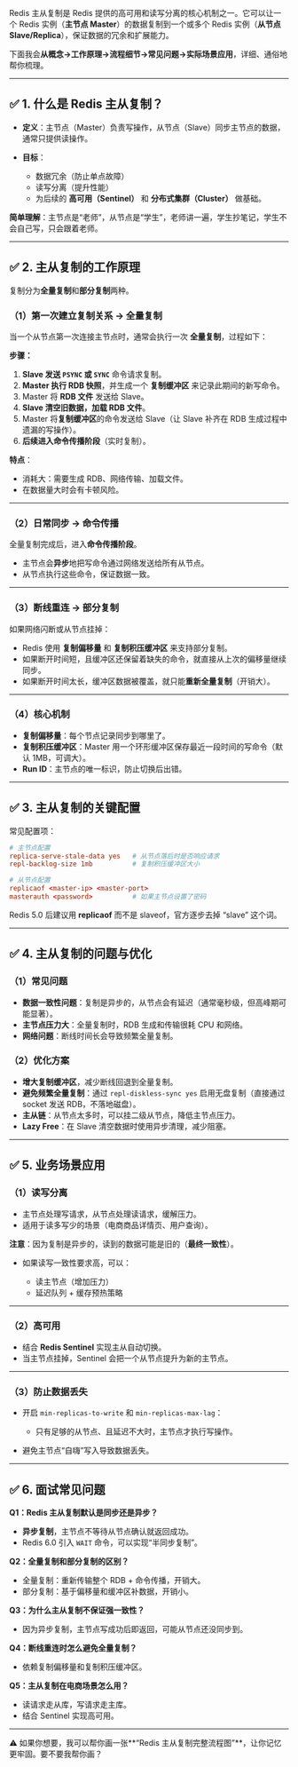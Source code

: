Redis 主从复制是 Redis 提供的高可用和读写分离的核心机制之一。它可以让一个 Redis 实例（**主节点 Master**）的数据复制到一个或多个 Redis 实例（**从节点 Slave/Replica**），保证数据的冗余和扩展能力。

下面我会**从概念→工作原理→流程细节→常见问题→实际场景应用**，详细、通俗地帮你梳理。

---

## ✅ **1. 什么是 Redis 主从复制？**

* **定义**：主节点（Master）负责写操作，从节点（Slave）同步主节点的数据，通常只提供读操作。
* **目标**：

  * 数据冗余（防止单点故障）
  * 读写分离（提升性能）
  * 为后续的 **高可用（Sentinel）** 和 **分布式集群（Cluster）** 做基础。

**简单理解**：主节点是“老师”，从节点是“学生”，老师讲一遍，学生抄笔记，学生不会自己写，只会跟着老师。

---

## ✅ **2. 主从复制的工作原理**

复制分为**全量复制**和**部分复制**两种。

### **（1）第一次建立复制关系 → 全量复制**

当一个从节点第一次连接主节点时，通常会执行一次 **全量复制**，过程如下：

**步骤：**

1. **Slave 发送 `PSYNC` 或 `SYNC`** 命令请求复制。
2. **Master 执行 RDB 快照**，并生成一个 **复制缓冲区** 来记录此期间的新写命令。
3. Master 将 **RDB 文件** 发送给 Slave。
4. **Slave 清空旧数据，加载 RDB 文件**。
5. Master 将**复制缓冲区**的命令发送给 Slave（让 Slave 补齐在 RDB 生成过程中遗漏的写操作）。
6. **后续进入命令传播阶段**（实时复制）。

**特点**：

* 消耗大：需要生成 RDB、网络传输、加载文件。
* 在数据量大时会有卡顿风险。

---

### **（2）日常同步 → 命令传播**

全量复制完成后，进入**命令传播阶段**。

* 主节点会**异步**地把写命令通过网络发送给所有从节点。
* 从节点执行这些命令，保证数据一致。

---

### **（3）断线重连 → 部分复制**

如果网络闪断或从节点挂掉：

* Redis 使用 **复制偏移量** 和 **复制积压缓冲区** 来支持部分复制。
* 如果断开时间短，且缓冲区还保留着缺失的命令，就直接从上次的偏移量继续同步。
* 如果断开时间太长，缓冲区数据被覆盖，就只能**重新全量复制**（开销大）。

---

### **（4）核心机制**

* **复制偏移量**：每个节点记录同步到哪里了。
* **复制积压缓冲区**：Master 用一个环形缓冲区保存最近一段时间的写命令（默认 1MB，可调大）。
* **Run ID**：主节点的唯一标识，防止切换后出错。

---

## ✅ **3. 主从复制的关键配置**

常见配置项：

```conf
# 主节点配置
replica-serve-stale-data yes   # 从节点落后时是否响应请求
repl-backlog-size 1mb          # 复制积压缓冲区大小

# 从节点配置
replicaof <master-ip> <master-port>
masterauth <password>          # 如果主节点设置了密码
```

Redis 5.0 后建议用 **replicaof** 而不是 slaveof，官方逐步去掉 “slave” 这个词。

---

## ✅ **4. 主从复制的问题与优化**

### **（1）常见问题**

* **数据一致性问题**：复制是异步的，从节点会有延迟（通常毫秒级，但高峰期可能显著）。
* **主节点压力大**：全量复制时，RDB 生成和传输很耗 CPU 和网络。
* **网络问题**：断线时间长会导致频繁全量复制。

### **（2）优化方案**

* **增大复制缓冲区**，减少断线回退到全量复制。
* **避免频繁全量复制**：通过 `repl-diskless-sync yes` 启用无盘复制（直接通过 socket 发送 RDB，不落地磁盘）。
* **主从链**：从节点太多时，可以挂二级从节点，降低主节点压力。
* **Lazy Free**：在 Slave 清空数据时使用异步清理，减少阻塞。

---

## ✅ **5. 业务场景应用**

### **（1）读写分离**

* 主节点处理写请求，从节点处理读请求，缓解压力。
* 适用于读多写少的场景（电商商品详情页、用户查询）。

**注意**：因为复制是异步的，读到的数据可能是旧的（**最终一致性**）。

* 如果读写一致性要求高，可以：

  * 读主节点（增加压力）
  * 延迟队列 + 缓存预热策略

---

### **（2）高可用**

* 结合 **Redis Sentinel** 实现主从自动切换。
* 当主节点挂掉，Sentinel 会把一个从节点提升为新的主节点。

---

### **（3）防止数据丢失**

* 开启 `min-replicas-to-write` 和 `min-replicas-max-lag`：

  * 只有足够的从节点、且延迟不大时，主节点才执行写操作。
* 避免主节点“自嗨”写入导致数据丢失。

---

## ✅ **6. 面试常见问题**

**Q1：Redis 主从复制默认是同步还是异步？**

* **异步复制**，主节点不等待从节点确认就返回成功。
* Redis 6.0 引入 `WAIT` 命令，可以实现“半同步复制”。

**Q2：全量复制和部分复制的区别？**

* 全量复制：重新传输整个 RDB + 命令传播，开销大。
* 部分复制：基于偏移量和缓冲区补数据，开销小。

**Q3：为什么主从复制不保证强一致性？**

* 因为异步复制，主节点写成功后即返回，可能从节点还没同步到。

**Q4：断线重连时怎么避免全量复制？**

* 依赖复制偏移量和复制积压缓冲区。

**Q5：主从复制在电商场景怎么用？**

* 读请求走从库，写请求走主库。
* 结合 Sentinel 实现高可用。

---

⚠️ 如果你想要，我可以帮你画一张\*\*“Redis 主从复制完整流程图”\*\*，让你记忆更牢固。要不要我帮你画？
